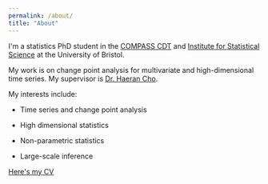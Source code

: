 ```yaml
---
permalink: /about/
title: "About"
---
```

I'm a statistics PhD student in the [COMPASS CDT](http://www.bristol.ac.uk/cdt/compass/) and [Institute for Statistical Science](https://www.bristolmathsresearch.org/statistical-science/) at the University of Bristol.

My work is on change point analysis for multivariate and high-dimensional time series. My supervisor is [Dr. Haeran Cho](https://sites.google.com/view/haeran-cho/home).

My interests include:

- Time series and change point analysis

- High dimensional statistics

- Non-parametric statistics

- Large-scale inference

[Here's my CV](https://dom-owens-uob.github.io/assets/CV_DomOwens.pdf)

